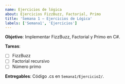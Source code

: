 ```yaml
---
name: Ejercicios de lógica
about: Ejercicios FizzBuzz, Factorial, Primo
title: 'Semana 1 – Ejercicios de Lógica'
labels: ['Semana1', 'Ejercicios']
---
```


**Objetivo**: Implementar FizzBuzz, Factorial y Primo en C#.

**Tareas**:
- [ ] FizzBuzz
- [ ] Factorial recursivo
- [ ] Número primo

**Entregables**: Código .cs en `Semana1/Ejercicio2/`. 
